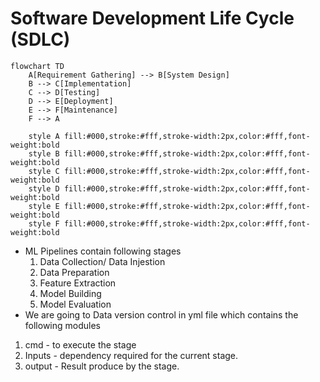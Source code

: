 # Software Development Life Cycle (SDLC)
```mermaid
flowchart TD
    A[Requirement Gathering] --> B[System Design]
    B --> C[Implementation]
    C --> D[Testing]
    D --> E[Deployment]
    E --> F[Maintenance]
    F --> A

    style A fill:#000,stroke:#fff,stroke-width:2px,color:#fff,font-weight:bold
    style B fill:#000,stroke:#fff,stroke-width:2px,color:#fff,font-weight:bold
    style C fill:#000,stroke:#fff,stroke-width:2px,color:#fff,font-weight:bold
    style D fill:#000,stroke:#fff,stroke-width:2px,color:#fff,font-weight:bold
    style E fill:#000,stroke:#fff,stroke-width:2px,color:#fff,font-weight:bold
    style F fill:#000,stroke:#fff,stroke-width:2px,color:#fff,font-weight:bold

```
- ML Pipelines contain following stages
    1. Data Collection/ Data Injestion
    2. Data Preparation
    3. Feature Extraction
    4. Model Building
    5. Model Evaluation
- We are going to Data version control in yml file which contains the following modules
1. cmd - to execute the stage
2. Inputs - dependency required for the current stage. 
3. output - Result produce by the stage.

